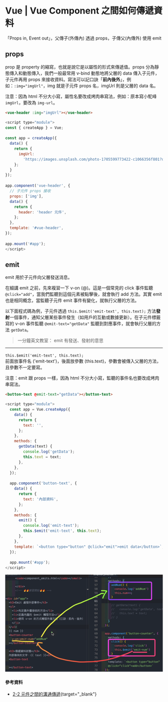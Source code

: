 # Vue | Vue Component 之間如何傳遞資料
「Props in, Event out」，父傳子(外傳內) 透過 props，子傳父(內傳外) 使用 emit

## props
prop 是 property 的縮寫，也就是說它是以屬性的形式來傳遞值。props 分為靜態傳入和動態傳入，我們一般最常用 v-bind 動態地將父層的 data 傳入子元件，子元件再用 props 來接收資料。寫法可以記口訣「**前內後外**」，例如：`:img="imgUrl"`，img 就是子元件 props 名，imgUrl 則是父層的 data 名。

注意：因為 html 不分大小寫，屬性名要改成烤肉串寫法，例如：原本寫小駝峰 `imgUrl`，要改為 `img-url`。

```html
<vue-header :img="imgUrl"></vue-header>
```

```js
<script type="module">
const { createApp } = Vue;

const app = createApp({
  data() {
    return {
      imgUrl:
        'https://images.unsplash.com/photo-1705599773422-c1066356f801?q=80&w=2016&auto=format&fit=crop&ixlib=rb-4.0.3&ixid=M3wxMjA3fDB8MHxwaG90by1wYWdlfHx8fGVufDB8fHx8fA%3D%3D',
    };
  }
});

app.component('vue-header', {
  // 子元件 props 接收
  props: ['img'],
  data() {
    return {
      header: 'header 元件',
    };
  },
  template: '#vue-header',
});

app.mount('#app');
</script>
```

## emit
emit 用於子元件向父層發送消息。

在細講 emit 之前，先來複習一下 v-on (@)。這是一個常見的 click 事件監聽 `@click="add"`，當我們監聽到這個元素被點擊後，就會執行 add 方法。其實 emit 也是相同概念，當監聽子元件 emit 事件有變化，就執行父層的方法。

以下面程式碼為例，子元件透過 `this.$emit('emit-text', this.text);` 方法**發射**一個事件，通知父層某些事件發生（如用戶的互動或數據更新）。在子元件標籤寫的 v-on 事件監聽 `@emit-text="getData"` 監聽到對應事件，就會執行父層的方法 `getData`。

> 一分鐘英文教室： emit 有發送、發射的意思
---

`this.$emit('emit-text', this.text);`<br/>
前面放事件名 ('emit-text')，後面放參數 (this.text)，參數會被傳入父層的方法，且參數不一定要寫。

注意：emit 跟 props 一樣，因為 html 不分大小寫，監聽的事件名也要改成烤肉串寫法。

```html
<button-text @emit-text="getData"></button-text>
```

```js
<script type="module">
  const app = Vue.createApp({
    data() {
      return {
        text: '',
      };
    },
    methods: {
      getData(text) {
        console.log('getData');
        this.text = text;
      },
    },
  });

  app.component('button-text', {
    data() {
      return {
        text: '內部資料',
      };
    },
    methods: {
      emit() {
        console.log('emit-text');
        this.$emit('emit-text', this.text);
      },
    },
    template: `<button type="button" @click="emit">emit data</button>`,
  });

  app.mount('#app');
</script>
```

![alt text](image.png)



#### 參考資料
* [2-2 元件之間的溝通傳遞](https://book.vue.tw/CH2/2-2-communications.html){target="_blank"}